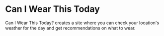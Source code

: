 # Can I Wear This Today
Can I Wear This Today? creates a site where you can check your location's weather for the day and get recommendations on what to wear.
